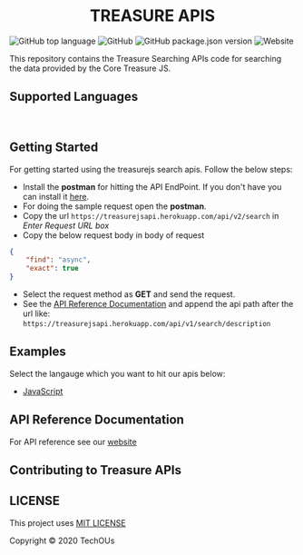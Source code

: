 <head>
   <!-- FONT AWESOME -->
    <link rel="stylesheet" href="https://use.fontawesome.com/releases/v5.8.2/css/all.css" integrity="sha384-oS3vJWv+0UjzBfQzYUhtDYW+Pj2yciDJxpsK1OYPAYjqT085Qq/1cq5FLXAZQ7Ay" crossorigin="anonymous">
</head>
<center>
    <i class="fas fa-4x fa-meteor" style="color: #f89494"></i>
    <h1>TREASURE APIS</h1>
</center>

![GitHub top language](https://img.shields.io/github/languages/top/techous/treasureapis)
![GitHub](https://img.shields.io/github/license/techous/treasureapis)
![GitHub package.json version](https://img.shields.io/github/package-json/v/techous/treasureapis)
![Website](https://img.shields.io/website?down_color=lightgrey&down_message=offline&up_color=blue&up_message=online&url=https%3A%2F%2Ftreasurejsapi.herokuapp.com%2F)

This repository contains the Treasure Searching APIs code for searching the data provided by the Core Treasure JS.

## Supported Languages

<i class="fab fa-3x fa-node" style="color: lightgreen"></i>
&nbsp;&nbsp;
<i class="fab fa-3x fa-java" style="color: orange"></i>
&nbsp;&nbsp;
<i class="fab fa-3x fa-js-square" style="color: cyan"></i>
&nbsp;&nbsp;
<i class="fab fa-3x fa-python" style="color: green"></i>

## Getting Started

For getting started using the treasurejs search apis. Follow the below steps:

* Install the **postman** for hitting the API EndPoint. If you don't have you can install it [here](https://www.postman.com/).
* For doing the sample request open the **postman**.
* Copy the url `https://treasurejsapi.herokuapp.com/api/v2/search` in *Enter Request URL box*
* Copy the below request body in body of request

```json
{
    "find": "async",
    "exact": true
}
```

* Select the request method as **GET** and send the request.
* See the [API Reference Documentation](#api-reference-documentation) and append the api path after the url like: `https://treasurejsapi.herokuapp.com/api/v1/search/description`

## Examples

Select the langauge which you want to hit our apis below:

* [JavaScript](https://github.com/TechOUs/TreasureApis/wiki/JavaScript)

## API Reference Documentation

For API reference see our [website](https://treasurejsapi.herokuapp.com/)

## Contributing to Treasure APIs

## LICENSE

This project uses [MIT LICENSE](LICENSE)

Copyright :copyright: 2020 TechOUs
